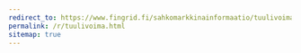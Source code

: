 ```yaml
---
redirect_to: https://www.fingrid.fi/sahkomarkkinainformaatio/tuulivoiman-tuotanto/
permalink: /r/tuulivoima.html
sitemap: true
---
```

